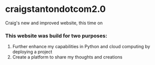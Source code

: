 # craigstantondotcom2.0
Craig's new and improved website, this time on 

### This website was build for two purposes:

1. Further enhance my capabilities in Python and cloud computing by deploying a project
2. Create a platform to share my thoughts and creations
